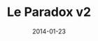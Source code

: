 ---
title: Le Paradox v2
description: I Led the rebranding and established a style guide for the main product used by over 150K monthly users.
client:
roles:
  - Product Design
  - User Experience
  - User Interface
platform: Web
date: 2014-01-23
finished: true
permalink: false
thumbnail: src/static/work/le-paradox-v2.jpg
eleventyExcludeFromCollections: true
---